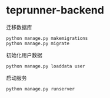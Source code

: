 # teprunner-backend
迁移数据库

```shell
python manage.py makemigrations
python manage.py migrate
```

初始化用户数据

```shell
python manage.py loaddata user
```

启动服务

```
python manage.py runserver
```


